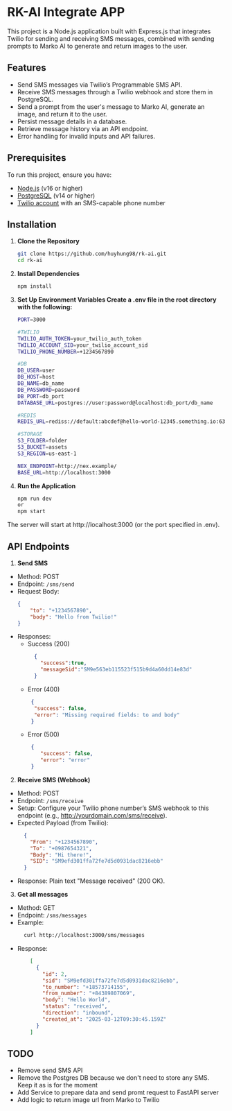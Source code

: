 # RK-AI Integrate APP

This project is a Node.js application built with Express.js that integrates Twilio for sending and receiving SMS messages, combined with sending prompts to Marko AI to generate and return images to the user.
## Features
- Send SMS messages via Twilio’s Programmable SMS API.
- Receive SMS messages through a Twilio webhook and store them in PostgreSQL.
- Send a prompt from the user's message to Marko AI, generate an image, and return it to the user.
- Persist message details in a database.
- Retrieve message history via an API endpoint.
- Error handling for invalid inputs and API failures.

## Prerequisites
To run this project, ensure you have:
- [Node.js](https://nodejs.org/) (v16 or higher)
- [PostgreSQL](https://www.postgresql.org/) (v14 or higher)
- [Twilio account](https://www.twilio.com/) with an SMS-capable phone number

## Installation

1. **Clone the Repository**
   ```bash
   git clone https://github.com/huyhung98/rk-ai.git
   cd rk-ai

2. **Install Dependencies**
    ```bash
    npm install

3. **Set Up Environment Variables Create a .env file in the root directory with the following:**
    ```bash
    PORT=3000
    
    #TWILIO
    TWILIO_AUTH_TOKEN=your_twilio_auth_token
    TWILIO_ACCOUNT_SID=your_twilio_account_sid
    TWILIO_PHONE_NUMBER=+1234567890
    
    #DB
    DB_USER=user
    DB_HOST=host
    DB_NAME=db_name
    DB_PASSWORD=password
    DB_PORT=db_port
    DATABASE_URL=postgres://user:password@localhost:db_port/db_name
    
    #REDIS
    REDIS_URL=rediss://default:abcdef@hello-world-12345.something.io:6379
    
    #STORAGE
    S3_FOLDER=folder
    S3_BUCKET=assets
    S3_REGION=us-east-1
    
    NEX_ENDPOINT=http://nex.example/
    BASE_URL=http://localhost:3000

4. **Run the Application**
    ```bash
    npm run dev
    or
    npm start
The server will start at http://localhost:3000 (or the port specified in .env).

## API Endpoints
1. **Send SMS**
- Method: POST
- Endpoint: `/sms/send`
- Request Body:
   ```json
   {
       "to": "+1234567890",
       "body": "Hello from Twilio!"
   }
   ```
- Responses:
  - Success (200)
      ```json
        {
          "success":true,
          "messageSid":"SM9e563eb115523f515b9d4a60dd14e83d"
        }
      ```
  - Error (400)
    ```json
     {
      "success": false,
      "error": "Missing required fields: to and body"
     }
    ``` 
  - Error (500)
    ```json
     {
        "success": false,
        "error": "error"
     }
    ```
2. **Receive SMS (Webhook)**
- Method: POST
- Endpoint: `/sms/receive`
- Setup: Configure your Twilio phone number’s SMS webhook to this endpoint (e.g., http://yourdomain.com/sms/receive).
- Expected Payload (from Twilio):
  ```json
    {
      "From": "+1234567890",
      "To": "+0987654321",
      "Body": "Hi there!",
      "SID": "SM9efd301ffa72fe7d5d0931dac8216ebb"
    }
  ```
- Response: Plain text "Message received" (200 OK).
3. **Get all messages**
- Method: GET
- Endpoint: `/sms/messages`
- Example:
    ```bash
      curl http://localhost:3000/sms/messages
    ```
- Response:
    ```json
        [
          {
            "id": 2,
            "sid": "SM9efd301ffa72fe7d5d0931dac8216ebb",
            "to_number": "+18573714155",
            "from_number": "+84389807069",
            "body": "Hello World",
            "status": "received",
            "direction": "inbound",
            "created_at": "2025-03-12T09:30:45.159Z"
          }
        ]
    ```
## TODO
- Remove send SMS API
- Remove the Postgres DB because we don't need to store any SMS. Keep it as is for the moment
- Add Service to prepare data and send promt request to FastAPI server
- Add logic to return image url from Marko to Twilio

